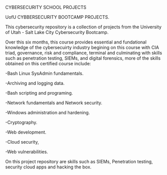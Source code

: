 CYBERSECURITY SCHOOL PROJECTS

 UofU CYBBERSECURITY BOOTCAMP PROJECTS.
 
This cybersecurity repository is a collection of projects from the University of Utah - Salt Lake City Cybersecurity Bootcamp.

Over this six months, this course provides essential and fundational knowledge of the cybersecuirty industry begining on this course with CIA triad, governance, risk and compliance, terminal and culminating with skills such as penetration testing, SIEMs, and digital forensics, more of the skills obtained on this certified course include: 

-Bash Linux SysAdmin fundamentals.

-Archiving and logging data.

-Bash scripting and programing.

-Network fundamentals and Network security.

-Windows administration and hardening.

-Cryptography.

-Web development.

-Cloud security,

-Web vulnerabilities. 

On this project repository are skills such as SIEMs, Penetration testing, security cloud apps and hacking the box. 
